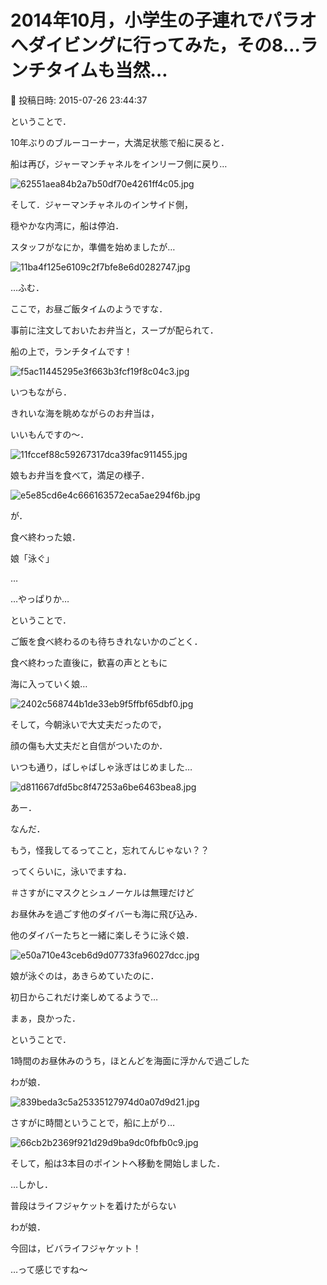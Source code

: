 # 2014年10月，小学生の子連れでパラオへダイビングに行ってみた，その8…ランチタイムも当然…

📅 投稿日時: 2015-07-26 23:44:37

ということで．





10年ぶりのブルーコーナー，大満足状態で船に戻ると．


船は再び，ジャーマンチャネルをインリーフ側に戻り…




![62551aea84b2a7b50df70e4261ff4c05.jpg](images/62551aea84b2a7b50df70e4261ff4c05.jpg)




そして．ジャーマンチャネルのインサイド側，


穏やかな内湾に，船は停泊．





スタッフがなにか，準備を始めましたが…




![11ba4f125e6109c2f7bfe8e6d0282747.jpg](images/11ba4f125e6109c2f7bfe8e6d0282747.jpg)




…ふむ．


ここで，お昼ご飯タイムのようですな．





事前に注文しておいたお弁当と，スープが配られて．


船の上で，ランチタイムです！




![f5ac11445295e3f663b3fcf19f8c04c3.jpg](images/f5ac11445295e3f663b3fcf19f8c04c3.jpg)







いつもながら．


きれいな海を眺めながらのお弁当は，


いいもんですの～．




![11fccef88c59267317dca39fac911455.jpg](images/11fccef88c59267317dca39fac911455.jpg)







娘もお弁当を食べて，満足の様子．




![e5e85cd6e4c666163572eca5ae294f6b.jpg](images/e5e85cd6e4c666163572eca5ae294f6b.jpg)




が．


食べ終わった娘．





娘「泳ぐ」





…


…やっぱりか…





ということで．


ご飯を食べ終わるのも待ちきれないかのごとく．


食べ終わった直後に，歓喜の声とともに


海に入っていく娘…




![2402c568744b1de33eb9f5ffbf65dbf0.jpg](images/2402c568744b1de33eb9f5ffbf65dbf0.jpg)




そして，今朝泳いで大丈夫だったので，


顔の傷も大丈夫だと自信がついたのか．


いつも通り，ばしゃばしゃ泳ぎはじめました…




![d811667dfd5bc8f47253a6be6463bea8.jpg](images/d811667dfd5bc8f47253a6be6463bea8.jpg)




あー．


なんだ．


もう，怪我してるってこと，忘れてんじゃない？？


ってくらいに，泳いでますね．


＃さすがにマスクとシュノーケルは無理だけど





お昼休みを過ごす他のダイバーも海に飛び込み．


他のダイバーたちと一緒に楽しそうに泳ぐ娘．




![e50a710e43ceb6d9d07733fa96027dcc.jpg](images/e50a710e43ceb6d9d07733fa96027dcc.jpg)




娘が泳ぐのは，あきらめていたのに．


初日からこれだけ楽しめてるようで…


まぁ，良かった．





ということで．


1時間のお昼休みのうち，ほとんどを海面に浮かんで過ごした


わが娘．




![839beda3c5a25335127974d0a07d9d21.jpg](images/839beda3c5a25335127974d0a07d9d21.jpg)




さすがに時間ということで，船に上がり…




![66cb2b2369f921d29d9ba9dc0fbfb0c9.jpg](images/66cb2b2369f921d29d9ba9dc0fbfb0c9.jpg)




そして，船は3本目のポイントへ移動を開始しました．





…しかし．


普段はライフジャケットを着けたがらない


わが娘．


今回は，ビバライフジャケット！


…って感じですね～
